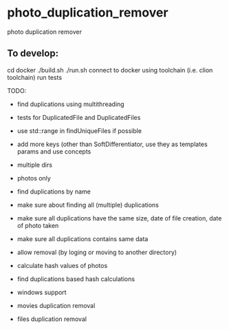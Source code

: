 # photo_duplication_remover
photo duplication remover

## To develop:
cd docker
./build.sh
./run.sh
connect to docker using toolchain (i.e. clion toolchain)
run tests


TODO:
- find duplications using multithreading
- tests for DuplicatedFile and DuplicatedFiles
- use std::range in findUniqueFiles if possible
- add more keys (other than SoftDifferentiator, use they as templates params and use concepts
- multiple dirs
- photos only
- find duplications by name
- make sure about finding all (multiple) duplications
- make sure all duplications have the same size, date of file creation, date of photo taken
- make sure all duplications contains same data
- allow removal (by loging or moving to another directory)
- calculate hash values of photos
- find duplications based hash calculations


- windows support
- movies duplication removal
- files duplication removal